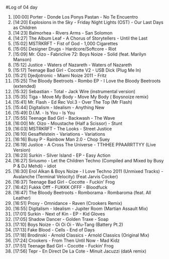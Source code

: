 #Log of 04 day

1. [00:00] Porter - Donde Los Ponys Pastan - No Te Encuentro
1. [14:20] Explosions in the Sky - Friday Night Lights (OST) - Our Last Days as Children
1. [14:23] Balmorhea - Rivers Arms - San Solomon
1. [14:27] The Album Leaf - A Chorus of Storytellers - Until the Last
1. [15:02] MSTRKRFT - Fist of God - 1,000 Cigarettes
1. [15:05] Designer Drugs - Hardcore/Softcore - Riot
1. [15:09] Mr. Oizo - Fabriclive 72: Boys Noize - Solid (feat. Marilyn Manson)
1. [15:12] Justice - Waters of Nazareth - Waters of Nazareth
1. [15:17] Teenage Bad Girl - Cocotte V2 - USB Dick (Plug Me In)
1. [15:21] Djedjotronic - Miami Noize 2011 - Fritz
1. [15:25] The Bloody Beetroots - Rombo EP - I Love the Bloody Beetroots (extended)
1. [15:32] Sebastian - Total - Jack Wire (instrumental version)
1. [15:35] Tiga - Move My Body - Move My Body ( Boysnoize remix)
1. [15:41] Mr. Flash - Ed Rec Vol.3 - Over The Top (Mr Flash)
1. [15:44] Digitalism - Idealism - Anything New
1. [15:49] D.I.M. - Is You - Is You
1. [15:55] Teenage Bad Girl - Backwash - The Wave
1. [16:00] Mr. Oizo - Moustache (Half a Scissor) - Stunt
1. [16:03] MSTRKRFT - The Looks - Street Justice
1. [16:10] Gesaffelstein - Variations - Variations
1. [16:16] Busy P - Rainbow Man 2.0 - Chop Suey
1. [16:19] Justice - A Cross The Universe - TTHHEE PPAARRTTYY (Live Version)
1. [16:23] Surkin - Silver Island - EP - Easy Action
1. [16:27] Siriusmo - Let the Children Techno (Compiled and Mixed by Busy P & DJ Mehdi) - idiot
1. [16:30] Erol Alkan & Boys Noize - I Love Techno 2011 (Unmixed Tracks) - Avalanche (Terminal Velocity) (Feat Jarvis Cocker)
1. [16:37] Teenage Bad Girl - Cocotte - Fuckin’ Frog
1. [16:42] Fukkk Offf - FUKKK OFFF - Bloodfuck
1. [16:47] The Bloody Beetroots - Romborama - Rombaroma (feat. All Leather)
1. [16:51] Proxy - Omnidance - Raven (Crookers Remix)
1. [16:55] Digitalism - Idealism - Jupiter Room (Martian Assault Mix)
1. [17:01] Surkin - Next of Kin - EP - Kid Gloves
1. [17:05] Shadow Dancer - Golden Traxe - Soap
1. [17:10] Boys Noize - Oi Oi Oi - Wu-Tang (Battery Pt.2)
1. [17:13] Fake Blood - Cells - End of Days
1. [17:18] Brodinski - Arnold Classics - Arnold Classics (Original Mix)
1. [17:24] Crookers - From Then Until Now - Mad Kidz
1. [17:51] Teenage Bad Girl - Cocotte - Fuckin’ Frog
1. [17:56] Tepr - En Direct De La Cote - Minuit Jacuzzi (datA remix)
